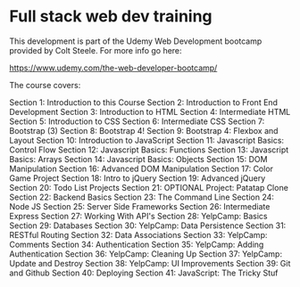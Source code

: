 # Full stack web dev training

This development is part of the Udemy Web Development bootcamp provided by Colt Steele. For more info go here:

https://www.udemy.com/the-web-developer-bootcamp/

The course covers:

Section 1: Introduction to this Course
Section 2: Introduction to Front End Development
Section 3: Introduction to HTML
Section 4: Intermediate HTML
Section 5: Introduction to CSS
Section 6: Intermediate CSS
Section 7: Bootstrap (3)
Section 8: Bootstrap 4!
Section 9: Bootstrap 4: Flexbox and Layout
Section 10: Introduction to JavaScript
Section 11: Javascript Basics: Control Flow
Section 12: Javascript Basics: Functions
Section 13: Javascript Basics: Arrays
Section 14: Javascript Basics: Objects
Section 15: DOM Manipulation
Section 16: Advanced DOM Manipulation
Section 17: Color Game Project
Section 18: Intro to jQuery
Section 19: Advanced jQuery
Section 20: Todo List Projects
Section 21: OPTIONAL Project: Patatap Clone
Section 22: Backend Basics
Section 23: The Command Line
Section 24: Node JS
Section 25: Server Side Frameworks
Section 26: Intermediate Express
Section 27: Working With API's
Section 28: YelpCamp: Basics
Section 29: Databases
Section 30: YelpCamp: Data Persistence
Section 31: RESTful Routing
Section 32: Data Associations
Section 33: YelpCamp: Comments
Section 34: Authentication
Section 35: YelpCamp: Adding Authentication
Section 36: YelpCamp: Cleaning Up
Section 37: YelpCamp: Update and Destroy
Section 38: YelpCamp: UI Improvements
Section 39: Git and Github
Section 40: Deploying
Section 41: JavaScript: The Tricky Stuf

